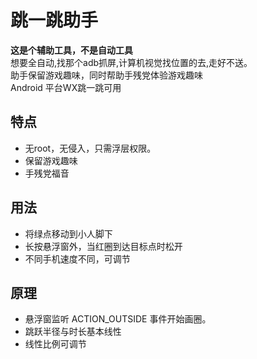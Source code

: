 # 跳一跳助手
**这是个辅助工具，不是自动工具**<br>
想要全自动,找那个adb抓屏,计算机视觉找位置的去,走好不送。<br>
助手保留游戏趣味，同时帮助手残党体验游戏趣味<br>
Android 平台WX跳一跳可用

## 特点
* 无root，无侵入，只需浮层权限。
* 保留游戏趣味
* 手残党福音

## 用法
* 将绿点移动到小人脚下
* 长按悬浮窗外，当红圈到达目标点时松开
* 不同手机速度不同，可调节

## 原理
* 悬浮窗监听 ACTION_OUTSIDE 事件开始画圈。
* 跳跃半径与时长基本线性
* 线性比例可调节

